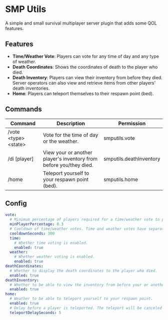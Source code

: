# SMP Utils

A simple and small survival multiplayer server plugin that adds some QOL features.

## Features

- **Time/Weather Vote**: Players can vote for any time of day and any type of weather.
- **Death Coordinates**: Shows the coordinates of death to the player who died.
- **Death Inventory**: Players can view their inventory from before they died. Server operators can also view and retrieve items from other players' death inventories.
- **Home**: Players can teleport themselves to their respawn point (bed).

## Commands

| Command                  | Description                                                        | Permission              |
|--------------------------|--------------------------------------------------------------------|-------------------------|
| /vote \<type\> \<state\> | Vote for the time of day or the weather.                           | smputils.vote           |
| /di \[player\]           | View your or another player's inventory from before you/they died. | smputils.deathInventory |
| /home                    | Teleport yourself to your respawn point (bed).                     | smputils.home           |


## Config

```yaml
vote:
  # Minimum percentage of players required for a time/weather vote to pass.
  minPlayerPercentage: 0.3
  # Cooldown of time/weather votes. Time and weather votes have separate cooldowns.
  cooldownSeconds: 300
  time:
    # Whether time voting is enabled.
    enabled: true
  weather:
    # Whether weather voting is enabled.
    enabled: true
deathCoordinates:
  # Whether to display the death coordinates to the player who died.
  enabled: true
deathInventory:
  # Whether to be able to view the inventory from before your or another player's death.
  enabled: true
home:
  # Weather to be able to teleport yourself to your respawn point.
  enabled: true
  # Delay before a player is teleported. The teleport will be canceled if the player moves or is attacked during this timeframe.
  teleportDelaySeconds: 5
```